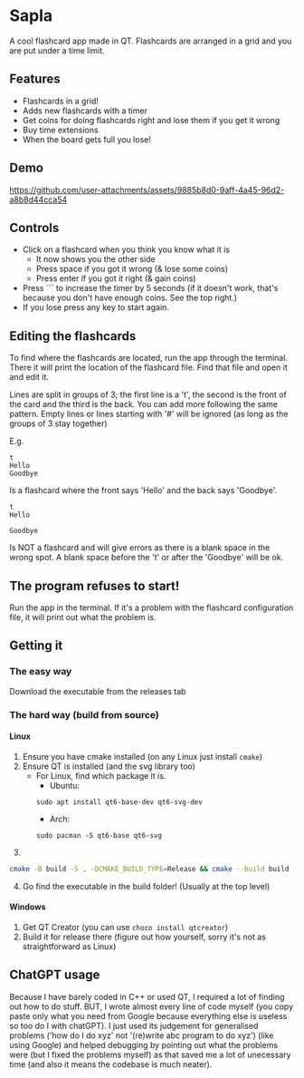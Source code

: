# Sapla
A cool flashcard app made in QT. Flashcards are arranged in a grid and you are put under a time limit.

## Features
- Flashcards in a grid!
- Adds new flashcards with a timer
- Get coins for doing flashcards right and lose them if you get it wrong
- Buy time extensions
- When the board gets full you lose!

## Demo
https://github.com/user-attachments/assets/9885b8d0-9aff-4a45-96d2-a8b8d44cca54

## Controls
- Click on a flashcard when you think you know what it is
    - It now shows you the other side
    - Press space if you got it wrong (& lose some coins)
    - Press enter if you got it right (& gain coins)
- Press `\`` to increase the timer by 5 seconds (if it doesn't work, that's because you don't have enough coins. See the top right.)
- If you lose press any key to start again.

## Editing the flashcards
To find where the flashcards are located, run the app through the terminal. There it will print the location of the flashcard file. Find that file and open it and edit it.

Lines are split in groups of 3; the first line is a 't', the second is the front of the card and the third is the back. You can add more following the same pattern. Empty lines or lines starting with '#' will be ignored (as long as the groups of 3 stay together)

E.g.
```
t
Hello
Goodbye
```
Is a flashcard where the front says 'Hello' and the back says 'Goodbye'.
```
t
Hello

Goodbye
```
Is NOT a flashcard and will give errors as there is a blank space in the wrong spot. A blank space before the 't' or after the 'Goodbye' will be ok.

## The program refuses to start!
Run the app in the terminal. If it's a problem with the flashcard configuration file, it will print out what the problem is.

## Getting it
### The easy way
Download the executable from the releases tab
### The hard way (build from source)
#### Linux
1. Ensure you have cmake installed (on any Linux just install `cmake`)
2. Ensure QT is installed (and the svg library too)
    - For Linux, find which package it is.
        - Ubuntu:
        ```
        sudo apt install qt6-base-dev qt6-svg-dev
        ```
        - Arch:
        ```
        sudo pacman -S qt6-base qt6-svg
        ```
3. 
```bash
cmake -B build -S . -DCMAKE_BUILD_TYPE=Release && cmake --build build --parallel --config Release
```
4. Go find the executable in the build folder! (Usually at the top level)
#### Windows
1. Get QT Creator (you can use `choco install qtcreator`)
2. Build it for release there (figure out how yourself, sorry it's not as straightforward as Linux)

## ChatGPT usage
Because I have barely coded in C++ or used QT, I required a lot of finding out how to do stuff. BUT, I wrote almost every line of code myself (you copy paste only what you need from Google because everything else is useless so too do I with chatGPT). I just used its judgement for generalised problems ('how do I do xyz' not '(re)write abc program to do xyz') (like using Google) and helped debugging by pointing out what the problems were (but I fixed the problems myself) as that saved me a lot of unecessary time (and also it means the codebase is much neater).

